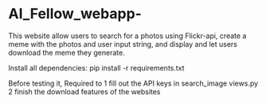 # AI_Fellow_webapp-

This website allow users to search for a photos using Flickr-api, create a meme with the photos and user input string, and display and let users download the meme they generate. 

Install all dependencies:
pip install -r requirements.txt

Before testing it, Required to 
   1  fill out the API keys in search_image views.py
   2  finish the download features of the websites
